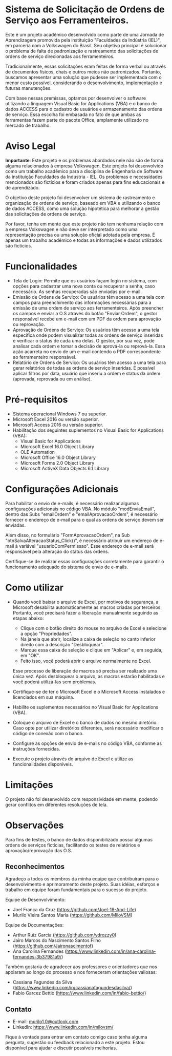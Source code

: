 # Sistema de Solicitação de Ordens de Serviço aos Ferramenteiros.
  Este é um projeto acadêmico desenvolvido como parte de uma Jornada de Aprendizagem promovida pela instituição "Faculdades da Indústria (IEL)", em parceria com a Volkswagen do Brasil. Seu objetivo principal é solucionar o problema de falta de padronização e rastreamento das solicitações de ordens de serviço direcionadas aos ferramenteiros.

  Tradicionalmente, essas solicitações eram feitas de forma verbal ou através de documentos físicos, chats e outros meios não padronizados. Portanto, buscamos apresentar uma solução que pudesse ser implementada com o menor custo possível, considerando o desenvolvimento, implementação e futuras manutenções.

  Com base nessas premissas, optamos por desenvolver o software utilizando a linguagem Visual Basic for Applications (VBA) e o banco de dados ACCESS para o cadastro de usuários e armazenamento das ordens de serviço. Essa escolha foi embasada no fato de que ambas as ferramentas fazem parte do pacote Office, amplamente utilizado no mercado de trabalho.

# Aviso Legal
**Importante**: Este projeto e os problemas abordados nele não são de forma alguma relacionados à empresa Volkswagen. Este projeto foi desenvolvido como um trabalho acadêmico para a disciplina de Engenharia de Software da instituição Faculdades da Indústria - IEL. Os problemas e necessidades mencionados são fictícios e foram criados apenas para fins educacionais e de aprendizado.

O objetivo deste projeto foi desenvolver um sistema de rastreamento e organização de ordens de serviço, baseado em VBA e utilizando o banco de dados ACCESS, como uma solução hipotética para melhorar a gestão das solicitações de ordens de serviço.

Por favor, tenha em mente que este projeto não tem nenhuma relação com a empresa Volkswagen e não deve ser interpretado como uma representação precisa ou uma solução oficial adotada pela empresa. É apenas um trabalho acadêmico e todas as informações e dados utilizados são fictícios.

# Funcionalidades
  * Tela de Login: Permite que os usuários façam login no sistema, com opções para cadastrar uma nova conta ou recuperar a senha, caso necessário. As senhas recuperadas são enviadas por e-mail.
  * Emissão de Ordens de Serviço: Os usuários têm acesso a uma tela com campos para preenchimento das informações necessárias para a emissão de uma ordem de serviço aos ferramenteiros. Após preencher os campos e enviar a O.S através do botão "Enviar Ordem", o gestor responsável recebe um e-mail com um PDF da ordem para aprovação ou reprovação.
  * Aprovação de Ordens de Serviço: Os usuários têm acesso a uma tela específica onde podem visualizar todas as ordens de serviço inseridas e verificar o status de cada uma delas. O gestor, por sua vez, pode analisar cada ordem e tomar a decisão de aprová-la ou reprová-la. Essa ação acarreta no envio de um e-mail contendo o PDF correspondente ao ferramenteiro responsável.
  * Relatório de Ordens de Serviço: Os usuários têm acesso a uma tela para gerar relatórios de todas as ordens de serviço inseridas. É possível aplicar filtros por data, usuário que inseriu a ordem e status da ordem (aprovada, reprovada ou em análise).

# Pré-requisitos
  * Sistema operacional Windows 7 ou superior.
  * Microsoft Excel 2016 ou versão superior.
  * Microsoft Access 2016 ou versão superior.
  * Habilitação dos seguintes suplementos no Visual Basic for Applications (VBA):
    * Visual Basic for Applications
    * Microsoft Excel 16.0 Object Library
    * OLE Automation
    * Microsoft Office 16.0 Object Library
    * Microsoft Forms 2.0 Object Library
    * Microsoft ActiveX Data Objects 6.1 Library

# Configurações Adicionais
  Para habilitar o envio de e-mails, é necessário realizar algumas configurações adicionais no código VBA. No módulo "modEnviaEmail", dentro das Subs "emailOrdem" e "emailAprovacaoOrdem", é necessário fornecer o endereço de e-mail para o qual as ordens de serviço devem ser enviadas.

  Além disso, no formulário "FormAprovacaoOrdem", na Sub "btnSalvaAlteracaoStatus_Click()", é necessário atribuir um endereço de e-mail à variável "usuarioComPermissao". Esse endereço de e-mail será responsável pela alteração do status das ordens.

  Certifique-se de realizar essas configurações corretamente para garantir o funcionamento adequado do sistema de envio de e-mails.

# Como utilizar
  * Quando você baixar o arquivo de Excel, por motivos de segurança, a Microsoft desabilita automaticamente as macros criadas por terceiros. Portanto, você precisará fazer a liberação manualmente seguindo as etapas abaixo:
    * Clique com o botão direito do mouse no arquivo de Excel e selecione a opção "Propriedades".
    * Na janela que abrir, localize a caixa de seleção no canto inferior direito com a descrição "Desbloquear".
    * Marque essa caixa de seleção e clique em "Aplicar" e, em seguida, em "OK".
    * Feito isso, você poderá abrir o arquivo normalmente no Excel.

    Esse processo de liberação de macros só precisa ser realizado uma única vez. Após desbloquear o arquivo, as macros estarão habilitadas e você poderá utilizá-las sem problemas.

  * Certifique-se de ter o Microsoft Excel e o Microsoft Access instalados e licenciados em sua máquina.
  * Habilite os suplementos necessários no Visual Basic for Applications (VBA).
  * Coloque o arquivo de Excel e o banco de dados no mesmo diretório. Caso opte por utilizar diretórios diferentes, será necessário modificar o código de conexão com o banco.
  * Configure as opções de envio de e-mails no código VBA, conforme as instruções fornecidas.
  * Execute o projeto através do arquivo de Excel e utilize as funcionalidades disponíveis.

# Limitações
  O projeto não foi desenvolvido com responsividade em mente, podendo gerar conflitos em diferentes resoluções de tela.

# Observações
  Para fins de testes, o banco de dados disponibilizado possuí algumas ordens de serviços fictícias, facilitando os testes de relatórios e aprovação/reprovação das O.S.
  
## Reconhecimentos

Agradeço a todos os membros da minha equipe que contribuíram para o desenvolvimento e aprimoramento deste projeto. Suas idéias, esforços e trabalho em equipe foram fundamentais para o sucesso do projeto.

Equipe de Desenvolvimento:
  - Joel França da Cruz (https://github.com/Joel-18-And-Life)
  - Murilo Vieira Santos Maria (https://github.com/MiloVSM)

Equipe de Documentações:
  - Arthur Ruiz Garcia (https://github.com/ydrozzy0)
  - Jairo Marcos do Nascimento Santos Filho (https://github.com/Jaironascimentof)
  - Ana Carolina Fernandes (https://www.linkedin.com/in/ana-carolina-fernandes-3b37981a9/)

Também gostaria de agradecer aos professores e orientadores que nos apoiaram ao longo do processo e nos forneceram orientações valiosas:
  - Cassiana Fagundes da Silva (https://www.linkedin.com/in/cassianafagundesdasilva/)
  - Fabio Garcez Bettio (https://www.linkedin.com/in/fabio-bettio/)

## Contato

  - E-mail: murilo1.0@outlook.com
  - LinkedIn: https://www.linkedin.com/in/milovsm/


Fique à vontade para entrar em contato comigo caso tenha alguma pergunta, sugestão ou feedback relacionado a este projeto. Estou disponível para ajudar e discutir possíveis melhorias.








